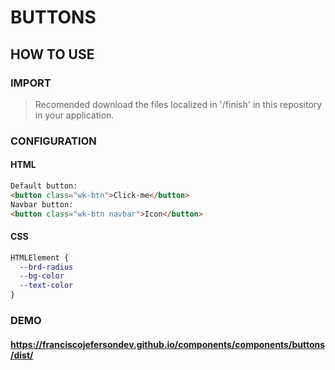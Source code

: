 # BUTTONS

## HOW TO USE

### IMPORT

> Recomended download the files localized in '/finish' in this repository in your application.

### CONFIGURATION

#### HTML

```html
Default button:
<button class="wk-btn">Click-me</button>
Navbar button: 
<button class="wk-btn navbar">Icon</button>
```
#### CSS

```css
HTMLElement {
  --brd-radius
  --bg-color
  --text-color
}
```

### DEMO

#### <https://franciscojefersondev.github.io/components/components/buttons/dist/>
